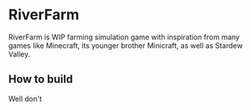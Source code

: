 # RiverFarm

RiverFarm is WIP farming simulation game with inspiration from many games like Minecraft, its younger brother Minicraft, as well as Stardew Valley.

## How to build

Well don't
